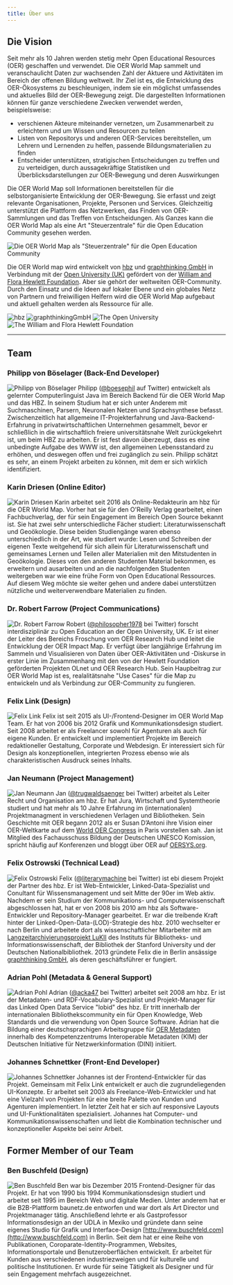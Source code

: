 ```yaml
---
title: Über uns
---
```


## Die Vision

Seit mehr als 10 Jahren werden stetig mehr Open Educational Resources (OER) geschaffen und verwendet. Die OER World Map sammelt und veranschaulicht Daten zur wachsenden Zahl der Aktuere und Aktivitäten im Bereich der offenen Bildung weltweit. Ihr Ziel ist es, die Entwicklung des OER-Ökosystems zu beschleunigen, indem sie ein möglichst umfassendes und aktuelles Bild der OER-Bewegung zeigt. Die dargestellten Informationen können für ganze verschiedene Zwecken verwendet werden, beispielsweise:

- verschienen Akteure miteinander vernetzen, um Zusammenarbeit zu erleichtern und um Wissen und Resourcen zu teilen
- Listen von Repositorys und anderen OER-Services bereitstellen, um Lehrern und Lernenden zu helfen, passende Bildungsmaterialien zu finden
- Entscheider unterstützen, stratigischen Entscheidungen zu treffen und zu verteidigen, durch aussagekräftige Statistiken und Überblicksdarstellungen zur OER-Bewegung und deren Auswirkungen

Die OER World Map soll Informationen bereitstellen für die selbstorganisierte Entwicklung der OER-Bewegung. Sie erfasst und zeigt relevante Organisationen, Projekte, Personen und Services. Gleichzeitig unterstützt die Plattform das Netzwerken, das Finden von OER-Sammlungen und das Treffen von Entscheidungen. Als Ganzes kann die OER World Map als eine Art "Steuerzentrale" für die Open Education Community gesehen werden.

![Die OER World Map als "Steuerzentrale" für die Open Education Community](/assets/images/open-control-room.jpg)

Die OER World map wird entwickelt von [hbz](http://www.hbz-nrw.de) und [graphthinking GmbH](http://www.graphthinking.com) in Verbindung mit der [Open University (UK)](http://www.open.ac.uk/) gefördert von der [William and Flora Hewlett Foundation](http://www.hewlett.org/). Aber sie gehört der weltweiten OER-Community. Durch den Einsatz und die Ideen auf lokaler Ebene und ein globales Netz von Partnern und freiwilligen Helfern wird die OER World Map aufgebaut und aktuell gehalten werden als Ressource für alle. 

![hbz](/assets/images/image06.gif) ![graphthinkingGmbH](/assets/images/image10.png) ![The Open University](/assets/images/image07.png) ![The William and Flora Hewlett Foundation](/assets/images/image04.jpg)

---

## Team

### Philipp von Böselager (Back-End Developer)
![Philipp von Böselager](/assets/images/image05.png)
Philipp ([@boesephil](https://twitter.com/boesephil) auf Twitter) entwickelt als gelernter Computerlinguist Java im Bereich Backend für die OER World Map und das HBZ. In seinem Studium hat er sich unter Anderem mit Suchmaschinen, Parsern, Neuronalen Netzen und Sprachsynthese befasst. Zwischenzeitlich hat allgemeine IT-Projekterfahrung und Java-Backend-Erfahrung in privatwirtschaftlichen Unternehmen gesammelt, bevor er schließlich in die wirtschaftlich freiere universitätsnahe Welt zurückgekehrt ist, um beim HBZ zu arbeiten. Er ist fest davon überzeugt, dass es eine unbedingte Aufgabe des WWW ist, den allgemeinen Lebensstandard zu erhöhen, und deswegen offen und frei zugänglich zu sein. Philipp schätzt es sehr, an einem Projekt arbeiten zu können, mit dem er sich wirklich identifiziert.

### Karin Driesen (Online Editor)
![Karin Driesen](/assets/images/Karin-Driesen-130.jpg)
Karin arbeitet seit 2016 als Online-Redakteurin am hbz für die OER World Map. Vorher hat sie für den O'Reilly Verlag gearbeitet, einen Fachbuchverlag, der für sein Engagement im Bereich Open Source bekannt ist. Sie hat zwei sehr unterschiedliche Fächer studiert: Literaturwissenschaft und Geoökologie. Diese beiden Studiengänge waren ebenso unterschiedlich in der Art, wie studiert wurde: Lesen und Schreiben der eigenen Texte weitgehend für sich allein für Literaturwissenschaft und gemeinsames Lernen und Teilen aller Materialien mit den Mitstudenten in Geoökologie. Dieses von den anderen Studenten Material bekommen, es erweitern und ausarbeiten und an die nachfolgenden Studenten weitergeben war wie eine frühe Form von Open Educational Ressources. Auf diesem Weg möchte sie weiter gehen und andere dabei unterstützen nützliche und weiterverwendbare Materialien zu finden.

### Dr. Robert Farrow (Project Communications)
![Dr. Robert Farrow](/assets/images/image08.jpg)
Robert ([@philosopher1978](https://twitter.com/philosopher1978) bei Twitter) forscht interdisziplinär zu Open Education an der Open University, UK. Er ist einer der Leiter des Bereichs Froschung vom OER Research Hub und leitet die Entwicklung der OER Impact Map. Er verfügt über langjährige Erfahrung im Sammeln und Visualisieren von Daten über OER-Aktivitäten und -Diskurse in erster Linie im Zusammenhang mit den von der Hewlett Foundation geförderten Projekten OLnet und OER Research Hub. Sein Haupbeitrag zur OER World Map ist es, realalitätsnahe "Use Cases" für die Map zu entwickeln und als Verbindung zur OER-Community zu fungieren. 

### Felix Link (Design)
![Felix Link](/assets/images/felix-link.png)
Felix ist seit 2015  als UI-/Frontend-Designer im OER World Map Team. Er hat von 2006 bis 2012 Grafik und Kommunikationsdesign studiert. Seit 2008 arbeitet er als Freelancer sowohl für Agenturen als auch für eigene Kunden. Er entwickelt und implementiert Projekte im Bereich redaktioneller Gestaltung, Corporate und Webdesign. Er interessiert sich für Design als konzeptionellen, integrierten Prozess ebenso wie als charakteristischen Ausdruck seines Inhalts.  

### Jan Neumann (Project Management)
![Jan Neumann](/assets/images/image03.jpg)
Jan ([@trugwaldsaenger](https://twitter.com/trugwaldsaenger) bei Twitter) arbeitet als Leiter Recht und Organisation am hbz.
Er hat Jura, Wirtschaft und Systemtheorie studiert und hat mehr als 10 Jahre Erfahrung im (internationalen) Projektmanagment in verschiedenen Verlagen und Bibliotheken. Sein Geschichte mit OER begann 2012 als er Susan D’Antoni ihre Vision einer OER-Weltkarte auf dem [World OER Congress](https://oerworldmap.org/resource/urn:uuid:c27c383c-ecab-44e7-be67-24a741586afe) in Paris vorstellen sah. Jan ist Mitglied des Fachausschuss Bildung der Deutschen UNESCO Komission, spricht häufig auf Konferenzen und bloggt über OER auf [OERSYS.org](https://oersys.org/).

### Felix Ostrowski (Technical Lead)
![Felix Ostrowski](/assets/images/image00.jpg)
Felix ([@literarymachine](https://twitter.com/literarymachine) bei Twitter) ist ebi diesem Projekt der Partner des hbz. Er ist Web-Entwickler, Linked-Data-Spezialist und Conultant für Wissensmanagement und seit Mitte der 90er im Web aktiv. Nachdem er sein Studium der Kommunikations- und Computerwissenschaft abgeschlossen hat, hat er von 2008 bis 2010 am hbz als Software-Entwickler und Repository-Manager gearbeitet. Er war die treibende Kraft hinter der Linked-Open-Data-(LOD)-Strategie des hbz. 2010 wechselter er nach Berlin und arbeitete dort als wissenschaftlicher Mitarbeiter mit am [Langzeitarchivierungsprojekt LuKII](http://www.lukii.hu-berlin.de/) des Instituts für Bibliotheks- und Informationswissenschaft, der Bibliothek der Stanford University und der Deutschen Nationalbibliothek. 2013 gründete Felix die in Berlin ansässige [graphthinking GmbH](http://www.graphthinking.com/), als deren geschäftsführer er fungiert.

### Adrian Pohl (Metadata & General Support)
![Adrian Pohl](/assets/images/image09.jpg)
Adrian ([@acka47](https://twitter.com/acka47) bei Twitter) arbeitet seit 2008 am hbz. Er ist der Metadaten- und RDF-Vocabulary-Spezialist und Projekt-Manager für das Linked Open Data Service "lobid" des hbz. Er tritt innerhalb der internationalen Bibliothekscommunity ein für Open Knowledge, Web Standards und die verwendung von Open Source Software. Adrian hat die Bildung einer deutschsprachigen Arbeitsgruppe für [OER Metadaten](https://wiki.dnb.de/display/DINIAGKIM/OER-Metadaten-Gruppe) innerhalb des Kompetenzzentrums Interoperable Metadaten (KIM) der Deutschen Initiative für Netzwerkinformation (DINI) initiiert.

### Johannes Schnettker (Front-End Developer)
![Johannes Schnettker](/assets/images/image01.jpg)
Johannes ist der Frontend-Entwickler für das Projekt. Gemeinsam mit Felix Link entwickelt er auch die zugrundeliegenden UI-Konzepte. Er arbeitet seit 2003 als Freelance-Web-Entwickler und hat eine Vielzahl von Projekten für eine breite Palette von Kunden und Agenturen implementiert. In letzter Zeit hat er sich auf responsive Layouts und UI-Funktionalitäten spezialisiert. Johannes hat Computer- und Kommunikationswissenschaften und liebt die Kombination technischer und konzeptioneller Aspekte bei seinr Arbeit.

## Former Member of our Team

### Ben Buschfeld (Design)
![Ben Buschfeld](/assets/images/image02.jpg)
Ben war bis Dezember 2015 Frontend-Designer für das Projekt. Er hat von 1990 bis 1994 Kommunikationsdesign studiert und arbeitet seit 1995 im Bereich Web und digitale Medien. Unter anderem hat er die B2B-Plattform baunetz.de entworfen und war dort als Art Director und Projektmanager tätig. Anschließend lehrte er als Gastprofessor Informationsdesign an der UDLA in Mexiko und gründete dann seine eigenes Studio für Grafik und Interface-Design [http://www.buschfeld.com](http://www.buschfeld.com) in Berlin. Seit dem hat er eine Reihe von Publikationen, Coroparate-Identity-Programmen, Websites, Informationsportale und Benutzeroberflächen entwickelt. Er arbeitet für Kunden aus verschiedenen industriezweigen und für kulturelle und politische Institutionen. Er wurde für seine Tätigkeit als Designer und für sein Engagement mehrfach ausgezeichnet.

